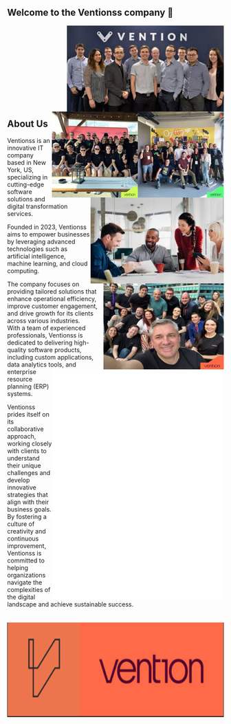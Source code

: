 ## Welcome to the Ventionss company 👋

<img align="right" src="./ventionteam/5.jpg" alt="Metrics" height="200">
<img align="right" src="./ventionteam/4.jpg" alt="Metrics" height="200">
<img align="right" src="./ventionteam/3.jpg" alt="Metrics" height="200">
<img align="right" src="./ventionteam/2.jpg" alt="Metrics" height="200">
<img align="right" src="./ventionteam/6.jpg" alt="Metrics" width="280" height="200">


<br/><br/><br/><br/><br/><br/><br/><br/><br/><br/><br/>

## About Us
<img align="right" src="./github-metrics.svg" alt="Metrics" width="400">
Ventionss is an innovative IT company based in New York, US, specializing in cutting-edge software solutions and digital transformation services.
<br/>

Founded in 2023, Ventionss aims to empower businesses by leveraging advanced technologies such as artificial intelligence, machine learning, and cloud computing.
<br/>

The company focuses on providing tailored solutions that enhance operational efficiency, improve customer engagement, and drive growth for its clients across various industries. 
<br/>
With a team of experienced professionals, Ventionss is dedicated to delivering high-quality software products, including custom applications, data analytics tools, and enterprise resource planning (ERP) systems.
<br/>

Ventionss prides itself on its collaborative approach, working closely with clients to understand their unique challenges and develop innovative strategies that align with their business goals. By fostering a culture of creativity and continuous improvement, Ventionss is committed to helping organizations navigate the complexities of the digital landscape and achieve sustainable success.
<br/><br/><br/>
<img align="center" src="./ventionteam/9.png" alt="Metrics" height="220">




